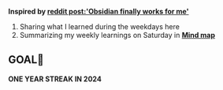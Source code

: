 **Inspired by [reddit post:'Obsidian finally works for me'](https://www.reddit.com/r/ObsidianMD/comments/18pxdcv/obsidian_finally_works_for_me/?utm_source=share&utm_medium=web2x&context=3)**

1. Sharing what I learned during the weekdays here
2. Summarizing my weekly learnings on Saturday in **[Mind map](https://publish.obsidian.md/jhlee/)**

## GOAL🚩
**ONE YEAR STREAK IN 2024**
